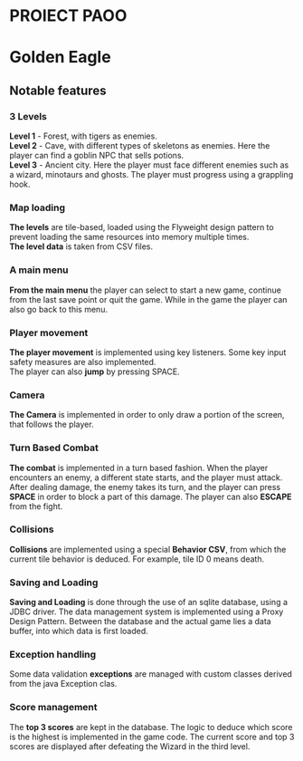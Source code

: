 # PROIECT PAOO

# Golden Eagle

## Notable features

### 3 Levels
**Level 1** - Forest, with tigers as enemies.<br>
**Level 2** - Cave, with different types of skeletons as enemies. Here the player can find a goblin NPC that sells potions.<br>
**Level 3** - Ancient city. Here the player must face different enemies such as a wizard, minotaurs and ghosts. The player must progress using a grappling hook.<br>

### Map loading
**The levels** are tile-based, loaded using the Flyweight design pattern to prevent loading the same resources into memory multiple times.<br>
**The level data** is taken from CSV files.<br>

### A main menu
**From the main menu** the player can select to start a new game, continue from the last save point or quit the game. While in the game the player can also go back to this menu.<br>

### Player movement
**The player movement** is implemented using key listeners. Some key input safety measures are also implemented.<br>
The player can also **jump** by pressing SPACE.<br>

### Camera
**The Camera** is implemented in order to only draw a portion of the screen, that follows the player.<br>

### Turn Based Combat
**The combat** is implemented in a turn based fashion. When the player encounters an enemy, a different state starts, and the player must attack. After dealing damage, the enemy takes its turn, and the player can press **SPACE** in order to block a part of this damage. The player can also **ESCAPE** from the fight.<br>

### Collisions
**Collisions** are implemented using a special **Behavior CSV**, from which the current tile behavior is deduced. For example, tile ID 0 means death.<br>

### Saving and Loading
**Saving and Loading** is done through the use of an sqlite database, using a JDBC driver. The data management system is implemented using a Proxy Design Pattern. Between the database and the actual game lies a data buffer, into which data is first loaded.<br>

### Exception handling
Some data validation **exceptions** are managed with custom classes derived from the java Exception clas.<br>

### Score management
The **top 3 scores** are kept in the database. The logic to deduce which score is the highest is implemented in the game code. The current score and top 3 scores are displayed after defeating the Wizard in the third level.<br>

